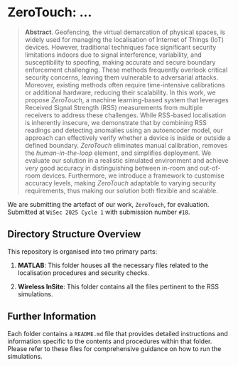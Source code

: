 # ZeroTouch: ...

> **Abstract**. Geofencing, the virtual demarcation of physical spaces, is widely used for managing the localisation of Internet of Things (IoT) devices. However, traditional techniques face significant security limitations indoors due to signal interference, variability, and susceptibility to spoofing, making accurate and secure boundary enforcement challenging. These methods frequently overlook critical security concerns, leaving them vulnerable to adversarial attacks. Moreover, existing methods often require time-intensive calibrations or additional hardware, reducing their scalability. In this work, we propose *ZeroTouch*, a machine learning-based system that leverages Received Signal Strength (RSS) measurements from multiple receivers to address these challenges. While RSS-based localisation is inherently insecure, we demonstrate that by combining RSS readings and detecting anomalies using an autoencoder model, our approach can effectively verify whether a device is inside or outside a defined boundary. *ZeroTouch* eliminates manual calibration, removes the *human-in-the-loop* element, and simplifies deployment. We evaluate our solution in a realistic simulated environment and achieve very good accuracy in distinguishing between in-room and out-of-room devices. Furthermore, we introduce a framework to customise accuracy levels, making *ZeroTouch* adaptable to varying security requirements, thus making our solution both flexible and scalable.

We are submitting the artefact of our work, `ZeroTouch`, for evaluation. Submitted at `WiSec 2025 Cycle 1` with submission number `#18`.

## Directory Structure Overview

This repository is organised into two primary parts:

1. **MATLAB**: This folder houses all the necessary files related to the localisation procedures and security checks.

2. **Wireless InSite**: This folder contains all the files pertinent to the RSS simulations.

## Further Information

Each folder contains a `README.md` file that provides detailed instructions and information specific to the contents and procedures within that folder. Please refer to these files for comprehensive guidance on how to run the simulations.
